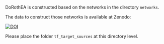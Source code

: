DoRothEA is constructed based on the networks in the directory `networks`. 

The data to construct those networks is available at Zenodo:

[![DOI](https://zenodo.org/badge/DOI/10.5281/zenodo.3713238.svg)](https://doi.org/10.5281/zenodo.3713238)

Please place the folder `tf_target_sources` at this directory level.
